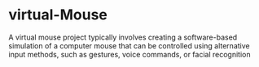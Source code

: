 # virtual-Mouse
A virtual mouse project typically involves creating a software-based simulation of a computer mouse that can be controlled using alternative input methods, such as gestures, voice commands, or facial recognition
